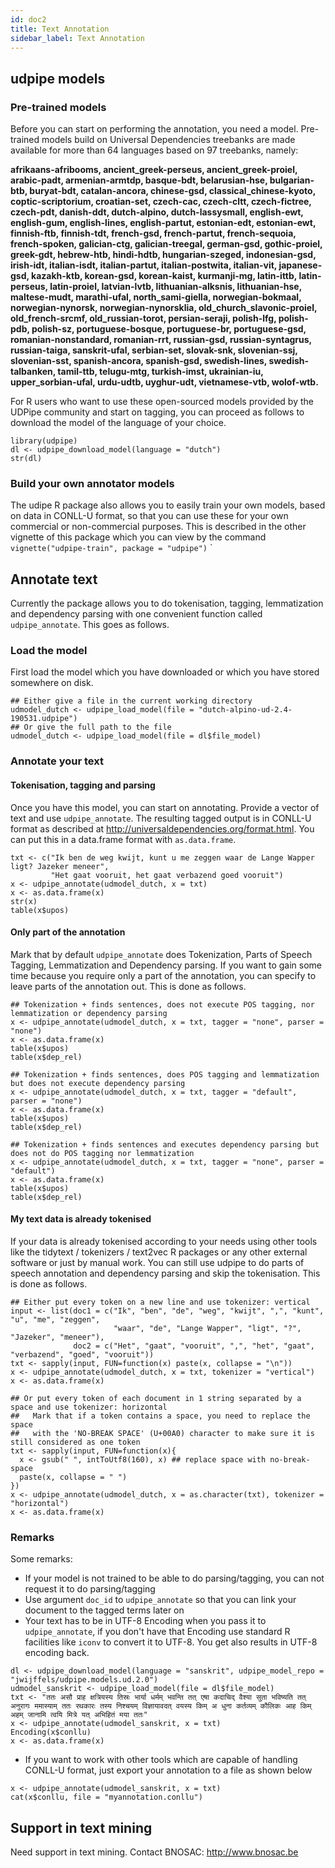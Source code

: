 ```yaml
---
id: doc2
title: Text Annotation
sidebar_label: Text Annotation
---
```


## udpipe models

### Pre-trained models

Before you can start on performing the annotation, you need a model. Pre-trained models build on Universal Dependencies treebanks are made available for more than 64 languages based on 97 treebanks, namely:

**afrikaans-afribooms, ancient_greek-perseus, ancient_greek-proiel, arabic-padt, armenian-armtdp, basque-bdt, belarusian-hse, bulgarian-btb, buryat-bdt, catalan-ancora, chinese-gsd, classical_chinese-kyoto, coptic-scriptorium, croatian-set, czech-cac, czech-cltt, czech-fictree, czech-pdt, danish-ddt, dutch-alpino, dutch-lassysmall, english-ewt, english-gum, english-lines, english-partut, estonian-edt, estonian-ewt, finnish-ftb, finnish-tdt, french-gsd, french-partut, french-sequoia, french-spoken, galician-ctg, galician-treegal, german-gsd, gothic-proiel, greek-gdt, hebrew-htb, hindi-hdtb, hungarian-szeged, indonesian-gsd, irish-idt, italian-isdt, italian-partut, italian-postwita, italian-vit, japanese-gsd, kazakh-ktb, korean-gsd, korean-kaist, kurmanji-mg, latin-ittb, latin-perseus, latin-proiel, latvian-lvtb, lithuanian-alksnis, lithuanian-hse, maltese-mudt, marathi-ufal, north_sami-giella, norwegian-bokmaal, norwegian-nynorsk, norwegian-nynorsklia, old_church_slavonic-proiel, old_french-srcmf, old_russian-torot, persian-seraji, polish-lfg, polish-pdb, polish-sz, portuguese-bosque, portuguese-br, portuguese-gsd, romanian-nonstandard, romanian-rrt, russian-gsd, russian-syntagrus, russian-taiga, sanskrit-ufal, serbian-set, slovak-snk, slovenian-ssj, slovenian-sst, spanish-ancora, spanish-gsd, swedish-lines, swedish-talbanken, tamil-ttb, telugu-mtg, turkish-imst, ukrainian-iu, upper_sorbian-ufal, urdu-udtb, uyghur-udt, vietnamese-vtb, wolof-wtb.**

For R users who want to use these open-sourced models provided by the UDPipe community and start on tagging, you can proceed as follows to download the model of the language of your choice. 


```{r}
library(udpipe)
dl <- udpipe_download_model(language = "dutch")
str(dl)
```


### Build your own annotator models

The udipe R package also allows you to easily train your own models, based on data in CONLL-U format, so that you can use these for your own commercial or non-commercial purposes. This is described in the other vignette of this package which you can view by the command `vignette("udpipe-train", package = "udpipe")`
`


## Annotate text

Currently the package allows you to do tokenisation, tagging, lemmatization and dependency parsing with one convenient function called `udpipe_annotate`. This goes as follows. 

### Load the model

First load the model which you have downloaded or which you have stored somewhere on disk. 

```{r}
## Either give a file in the current working directory
udmodel_dutch <- udpipe_load_model(file = "dutch-alpino-ud-2.4-190531.udpipe")
## Or give the full path to the file 
udmodel_dutch <- udpipe_load_model(file = dl$file_model)
```

### Annotate your text

#### Tokenisation, tagging and parsing

Once you have this model, you can start on annotating. Provide a vector of text and use `udpipe_annotate`. The resulting tagged output is in CONLL-U format as described at http://universaldependencies.org/format.html. You can put this in a data.frame format with `as.data.frame`.

```{r}
txt <- c("Ik ben de weg kwijt, kunt u me zeggen waar de Lange Wapper ligt? Jazeker meneer", 
         "Het gaat vooruit, het gaat verbazend goed vooruit")
x <- udpipe_annotate(udmodel_dutch, x = txt)
x <- as.data.frame(x)
str(x)
table(x$upos)
```

#### Only part of the annotation

Mark that by default `udpipe_annotate` does Tokenization, Parts of Speech Tagging, Lemmatization and Dependency parsing. If you want to gain some time because you require only a part of the annotation, you can specify to leave parts of the annotation out. This is done as follows.

```{r, results='hide'}
## Tokenization + finds sentences, does not execute POS tagging, nor lemmatization or dependency parsing
x <- udpipe_annotate(udmodel_dutch, x = txt, tagger = "none", parser = "none")
x <- as.data.frame(x)
table(x$upos)
table(x$dep_rel)

## Tokenization + finds sentences, does POS tagging and lemmatization but does not execute dependency parsing
x <- udpipe_annotate(udmodel_dutch, x = txt, tagger = "default", parser = "none")
x <- as.data.frame(x)
table(x$upos)
table(x$dep_rel)

## Tokenization + finds sentences and executes dependency parsing but does not do POS tagging nor lemmatization
x <- udpipe_annotate(udmodel_dutch, x = txt, tagger = "none", parser = "default")
x <- as.data.frame(x)
table(x$upos)
table(x$dep_rel)
```

#### My text data is already tokenised

If your data is already tokenised according to your needs using other tools like the tidytext / tokenizers / text2vec R packages or any other external software or just by manual work. You can still use udpipe to do parts of speech annotation and dependency parsing and skip the tokenisation. This is done as follows. 

```{r, results='hide'}
## Either put every token on a new line and use tokenizer: vertical
input <- list(doc1 = c("Ik", "ben", "de", "weg", "kwijt", ",", "kunt", "u", "me", "zeggen", 
                       "waar", "de", "Lange Wapper", "ligt", "?", "Jazeker", "meneer"),
              doc2 = c("Het", "gaat", "vooruit", ",", "het", "gaat", "verbazend", "goed", "vooruit"))
txt <- sapply(input, FUN=function(x) paste(x, collapse = "\n"))
x <- udpipe_annotate(udmodel_dutch, x = txt, tokenizer = "vertical")
x <- as.data.frame(x)

## Or put every token of each document in 1 string separated by a space and use tokenizer: horizontal
##   Mark that if a token contains a space, you need to replace the space 
##   with the 'NO-BREAK SPACE' (U+00A0) character to make sure it is still considered as one token
txt <- sapply(input, FUN=function(x){
  x <- gsub(" ", intToUtf8(160), x) ## replace space with no-break-space
  paste(x, collapse = " ")
})
x <- udpipe_annotate(udmodel_dutch, x = as.character(txt), tokenizer = "horizontal")
x <- as.data.frame(x)
```

### Remarks

Some remarks:

- If your model is not trained to be able to do parsing/tagging, you can not request it to do parsing/tagging
- Use argument `doc_id` to  `udpipe_annotate` so that you can link your document to the tagged terms later on
- Your text has to be in UTF-8 Encoding when you pass it to `udpipe_annotate`, if you don't have that Encoding use standard R facilities like `iconv` to convert it to UTF-8. You get also results in UTF-8 encoding back.

```{r}
dl <- udpipe_download_model(language = "sanskrit", udpipe_model_repo = "jwijffels/udpipe.models.ud.2.0")
udmodel_sanskrit <- udpipe_load_model(file = dl$file_model)
txt <- "ततः असौ प्राह क्षत्रियस्य तिस्रः भार्या धर्मम् भवन्ति तत् एषा कदाचिद् वैश्या सुता भविष्यति तत् अनुरागः ममास्याम् ततः रथकारः तस्य निश्चयम् विज्ञायावदत् वयस्य किम् अ धुना कर्तव्यम् कौलिकः आह किम् अहम् जानामि त्वयि मित्रे यत् अभिहितं मया ततः"
x <- udpipe_annotate(udmodel_sanskrit, x = txt)
Encoding(x$conllu)
x <- as.data.frame(x)
```

- If you want to work with other tools which are capable of handling CONLL-U format, just export your annotation to a file as shown below

```{r}
x <- udpipe_annotate(udmodel_sanskrit, x = txt)
cat(x$conllu, file = "myannotation.conllu")
```

## Support in text mining

Need support in text mining. 
Contact BNOSAC: http://www.bnosac.be
